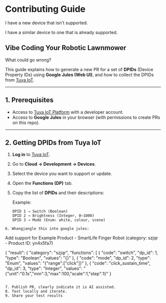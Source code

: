 # Contributing Guide

I have a new device that isn't supported.

I have a similar device to one that is already supported.

## Vibe Coding Your Robotic Lawnmower

What could go wrong?

This guide explains how to generate a new PR for a set of **DPIDs** (Device Property IDs) using **Google Jules (Web UI)**, and how to collect the DPIDs from [Tuya IoT](https://iot.tuya.com).

---

## 1. Prerequisites

- Access to [Tuya IoT Platform](https://iot.tuya.com/) with a developer account.  
- Access to **Google Jules** in your browser (with permissions to create PRs on this repo).

---

## 2. Getting DPIDs from Tuya IoT

1. **Log in** to [Tuya IoT](https://iot.tuya.com/).  
2. Go to **Cloud → Development → Devices**.  
3. Select the device you want to support or update.  
4. Open the **Functions (DP)** tab.  
5. Copy the list of **DPIDs** and their descriptions:  

   Example:
   ```text
   DPID 1 → Switch (Boolean)
   DPID 2 → Brightness (Integer, 0–1000)
   DPID 3 → Mode (Enum: white, colour, scene)
```
6. Whangjangle this into google jules:

```
Add support for Example Product - SmartLife Finger Robot (category: szjqr - Product ID: yn4x5fa7)

{ "result": { "category": "szjqr", "functions": [ { "code": "switch", "dp_id": 1, "type": "Boolean", "values": "{}" }, { "code": "mode", "dp_id": 2, "type": "Enum", "values": "{"range":["click"]}" }, { "code": "click_sustain_time", "dp_id": 3, "type": "Integer", "values": "{"unit":"0.1s","min":3,"max":100,"scale":1,"step":1}" }
```

7. Publish PR, clearly indicate it is AI assisted.
8. Test locally and iterate.
9. Share your test results
